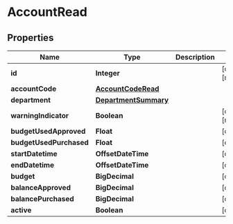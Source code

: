 

# AccountRead


## Properties

| Name | Type | Description | Notes |
|------------ | ------------- | ------------- | -------------|
|**id** | **Integer** |  |  [optional] [readonly] |
|**accountCode** | [**AccountCodeRead**](AccountCodeRead.md) |  |  |
|**department** | [**DepartmentSummary**](DepartmentSummary.md) |  |  |
|**warningIndicator** | **Boolean** |  |  [optional] [readonly] |
|**budgetUsedApproved** | **Float** |  |  [optional] |
|**budgetUsedPurchased** | **Float** |  |  [optional] |
|**startDatetime** | **OffsetDateTime** |  |  [optional] |
|**endDatetime** | **OffsetDateTime** |  |  [optional] |
|**budget** | **BigDecimal** |  |  [optional] |
|**balanceApproved** | **BigDecimal** |  |  [optional] |
|**balancePurchased** | **BigDecimal** |  |  [optional] |
|**active** | **Boolean** |  |  [optional] |




